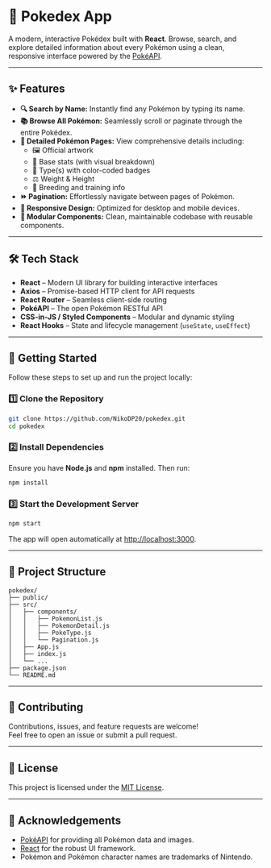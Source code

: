 # 📘 Pokedex App

A modern, interactive Pokédex built with **React**. Browse, search, and explore detailed information about every Pokémon using a clean, responsive interface powered by the [PokéAPI](https://pokeapi.co/).

---

## ✨ Features

- **🔍 Search by Name:** Instantly find any Pokémon by typing its name.
- **📚 Browse All Pokémon:** Seamlessly scroll or paginate through the entire Pokédex.
- **📄 Detailed Pokémon Pages:** View comprehensive details including:
  - 🖼️ Official artwork
  - 🔢 Base stats (with visual breakdown)
  - 🧬 Type(s) with color-coded badges
  - ⚖️ Weight & Height
  - 🥚 Breeding and training info
- **⏩ Pagination:** Effortlessly navigate between pages of Pokémon.
- **📱 Responsive Design:** Optimized for desktop and mobile devices.
- **🧩 Modular Components:** Clean, maintainable codebase with reusable components.

---

## 🛠️ Tech Stack

- **React** – Modern UI library for building interactive interfaces
- **Axios** – Promise-based HTTP client for API requests
- **React Router** – Seamless client-side routing
- **PokéAPI** – The open Pokémon RESTful API
- **CSS-in-JS / Styled Components** – Modular and dynamic styling
- **React Hooks** – State and lifecycle management (`useState`, `useEffect`)

---

## 🚀 Getting Started

Follow these steps to set up and run the project locally:

### 1️⃣ Clone the Repository

```bash
git clone https://github.com/NikoDP20/pokedex.git
cd pokedex
```

### 2️⃣ Install Dependencies

Ensure you have **Node.js** and **npm** installed. Then run:

```bash
npm install
```

### 3️⃣ Start the Development Server

```bash
npm start
```

The app will open automatically at [http://localhost:3000](http://localhost:3000).

---

## 📂 Project Structure

```
pokedex/
├── public/
├── src/
│   ├── components/
│   │   ├── PokemonList.js
│   │   ├── PokemonDetail.js
│   │   ├── PokeType.js
│   │   └── Pagination.js
│   ├── App.js
│   ├── index.js
│   └── ...
├── package.json
└── README.md
```

---

## 🤝 Contributing

Contributions, issues, and feature requests are welcome!  
Feel free to open an issue or submit a pull request.

---

## 📜 License

This project is licensed under the [MIT License](LICENSE).

---

## 🙏 Acknowledgements

- [PokéAPI](https://pokeapi.co/) for providing all Pokémon data and images.
- [React](https://reactjs.org/) for the robust UI framework.
- Pokémon and Pokémon character names are trademarks of Nintendo.
